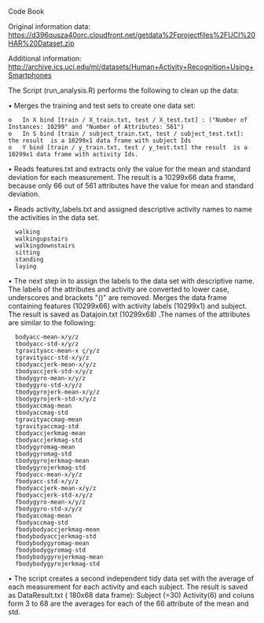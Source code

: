Code Book

Original information data:
https://d396qusza40orc.cloudfront.net/getdata%2Fprojectfiles%2FUCI%20HAR%20Dataset.zip

Additional information:
http://archive.ics.uci.edu/ml/datasets/Human+Activity+Recognition+Using+Smartphones

The Script (run_analysis.R) performs the following to clean up the data:

•	Merges the training and test sets to create one data set:

    o	In X bind [train / X_train.txt, test / X_test.txt] : ("Number of Instances: 10299" and "Number of Attributes: 561")
    o	In S bind [train / subject_train.txt, test / subject_test.txt]: the result  is a 10299x1 data frame with subject Ids 
    o	Y bind [train / y_train.txt, test / y_test.txt] the result  is a 10299x1 data frame with activity Ids.

•	Reads features.txt and extracts only the value for the mean and standard deviation for each measurement. The result is a 10299x66 data frame, because only 66 out of 561 attributes have the value for mean and standard deviation.

•	Reads activity_labels.txt and assigned descriptive activity names to name the activities in the data set.

      walking
      walkingupstairs
      walkingdownstairs
      sitting
      standing
      laying


•	The next step in to assign the labels to the data set with descriptive name. 
    The labels of the attributes and activity are converted to lower case, underscores and brackets "()" are removed.
    Merges the data frame containing features (10299x66) with activity labels (10299x1) and subject.
    The result is saved as Datajoin.txt (10299x68) .The names of the attributes are similar to the following:
    
      bodyacc-mean-x/y/z 
      tbodyacc-std-x/y/z
      tgravityacc-mean-x ç/y/z
      tgravityacc-std-x/y/z 
      tbodyaccjerk-mean-x/y/z
      tbodyaccjerk-std-x/y/z
      tbodygyro-mean-x/y/z
      tbodygyro-std-x/y/z
      tbodygyrojerk-mean-x/y/z
      tbodygyrojerk-std-x/y/z
      tbodyaccmag-mean
      tbodyaccmag-std
      tgravityaccmag-mean
      tgravityaccmag-std
      tbodyaccjerkmag-mean
      tbodyaccjerkmag-std
      tbodygyromag-mean
      tbodygyromag-std
      tbodygyrojerkmag-mean
      tbodygyrojerkmag-std
      fbodyacc-mean-x/y/z
      fbodyacc-std-x/y/z
      fbodyaccjerk-mean-x/y/z
      fbodyaccjerk-std-x/y/z
      fbodygyro-mean-x/y/z
      fbodygyro-std-x/y/z
      fbodyaccmag-mean
      fbodyaccmag-std
      fbodybodyaccjerkmag-mean
      fbodybodyaccjerkmag-std
      fbodybodygyromag-mean
      fbodybodygyromag-std
      fbodybodygyrojerkmag-mean
      fbodybodygyrojerkmag-std


•	The script creates a second independent tidy data set with the average of each measurement for each activity and each subject.
  The result is saved as DataResult.txt ( 180x68 data frame):
  Subject (=30)
  Activity(6)
  and coluns form 3	to	68 are the averages for each of the 66 attribute of the mean and std.


